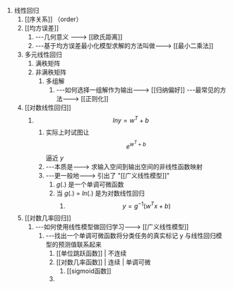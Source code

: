 1. 线性回归
	1. [[序关系]] （order）
	2. [[均方误差]] 
		1. ---几何意义 ---> [[欧氏距离]] 
		2. ---基于均方误差最小化模型求解的方法叫做---> [[最小二乘法]]
	3. 多元线性回归
		1. 满秩矩阵
		2. 非满秩矩阵
			1. 多组解 
				1. ---如何选择一组解作为输出---> [[归纳偏好]] ---最常见的方法---> [[正则化]]
	4. [[对数线性回归]]
		1. $$ln y = w^T+b$$
			1. 实际上时试图让 $$e^{w^T+b}$$ 逼近  $y$
			2. ---本质是---> 求输入空间到输出空间的非线性函数映射
			3. ---更一般地---> 引出了 "[[广义线性模型]]"
				1. $g(.)$ 是一个单调可微函数
				2. 当 $g(.)$ = $ln(.)$ 是为对数线性回归
					1. $$y = g^{-1}(w^Tx+b)$$
	5. [[对数几率回归]]
		1. ---如何使用线性模型做回归学习---> [[广义线性模型]] 
			1. ---找出一个单调可微函数将分类任务的真实标记 y 与线性回归模型的预测值联系起来
				1. [[单位跳跃函数]] | 不连续
				2. [[对数几率函数]] | 连续 | 单调可微
					1. [[sigmoid函数]]
				3. 
						
						
